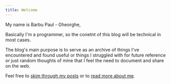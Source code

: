 ```yaml
---
title: Welcome
---
```


My name is Barbu Paul - Gheorghe,

Basically I'm a programmer, so the conetnt of this blog will be technical in most cases.

The blog's main purpose is to serve as an archive of things I've encountered and found useful or things I struggled 
with for future reference or just random thoughts of mine that I feel the need to document and share on the web.

Feel free to [skim through my posts](/post) or to [read more about me](/about).
